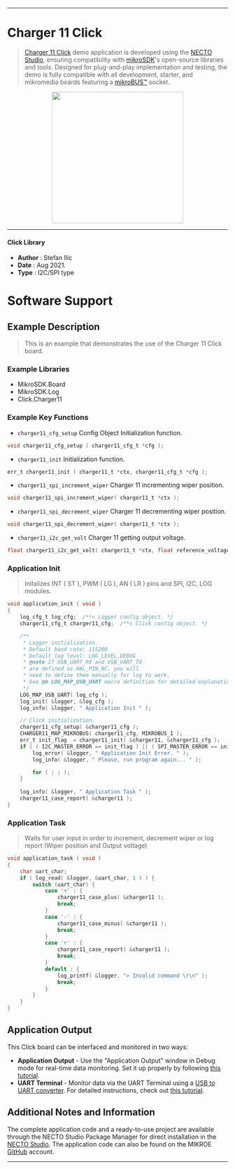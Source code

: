 
---
# Charger 11 Click

> [Charger 11 Click](https://www.mikroe.com/?pid_product=MIKROE-3650) demo application is developed using
the [NECTO Studio](https://www.mikroe.com/necto), ensuring compatibility with [mikroSDK](https://www.mikroe.com/mikrosdk)'s
open-source libraries and tools. Designed for plug-and-play implementation and testing, the demo is fully compatible with
all development, starter, and mikromedia boards featuring a [mikroBUS&trade;](https://www.mikroe.com/mikrobus) socket.

<p align="center">
  <img src="https://www.mikroe.com/?pid_product=MIKROE-3650&image=1" height=300px>
</p>

---

#### Click Library

- **Author**        : Stefan Ilic
- **Date**          : Aug 2021.
- **Type**          : I2C/SPI type

# Software Support

## Example Description

> This is an example that demonstrates the use of the Charger 11 Click board.

### Example Libraries

- MikroSDK.Board
- MikroSDK.Log
- Click.Charger11

### Example Key Functions

- `charger11_cfg_setup` Config Object Initialization function.
```c
void charger11_cfg_setup ( charger11_cfg_t *cfg );
```

- `charger11_init` Initialization function.
```c
err_t charger11_init ( charger11_t *ctx, charger11_cfg_t *cfg );
```

- `charger11_spi_increment_wiper` Charger 11 incrementing wiper position.
```c
void charger11_spi_increment_wiper( charger11_t *ctx );
```

- `charger11_spi_decrement_wiper` Charger 11 decrementing wiper position.
```c
void charger11_spi_decrement_wiper( charger11_t *ctx );
```

- `charger11_i2c_get_volt` Charger 11 getting output voltage.
```c
float charger11_i2c_get_volt( charger11_t *ctx, float reference_voltage );
```

### Application Init

> Initalizes INT ( ST ), PWM ( LG ), AN ( LR ) pins and SPI, I2C, LOG modules.

```c
void application_init ( void ) 
{
    log_cfg_t log_cfg;  /**< Logger config object. */
    charger11_cfg_t charger11_cfg;  /**< Click config object. */

    /** 
     * Logger initialization.
     * Default baud rate: 115200
     * Default log level: LOG_LEVEL_DEBUG
     * @note If USB_UART_RX and USB_UART_TX 
     * are defined as HAL_PIN_NC, you will 
     * need to define them manually for log to work. 
     * See @b LOG_MAP_USB_UART macro definition for detailed explanation.
     */
    LOG_MAP_USB_UART( log_cfg );
    log_init( &logger, &log_cfg );
    log_info( &logger, " Application Init " );

    // Click initialization.
    charger11_cfg_setup( &charger11_cfg );
    CHARGER11_MAP_MIKROBUS( charger11_cfg, MIKROBUS_1 );
    err_t init_flag  = charger11_init( &charger11, &charger11_cfg );
    if ( ( I2C_MASTER_ERROR == init_flag ) || ( SPI_MASTER_ERROR == init_flag ) ) {
        log_error( &logger, " Application Init Error. " );
        log_info( &logger, " Please, run program again... " );

        for ( ; ; );
    }
    
    log_info( &logger, " Application Task " );
    charger11_case_report( &charger11 );
}
```

### Application Task

> Waits for user input in order to increment, decrement wiper or log report (Wiper position and Output voltage)

```c
void application_task ( void ) 
{
    char uart_char;
    if ( log_read( &logger, &uart_char, 1 ) ) {
        switch (uart_char) {
            case '+' : {
                charger11_case_plus( &charger11 );
                break;
            }
            case '-' : {
                charger11_case_minus( &charger11 );
                break;
            }
            case 'r' : {
                charger11_case_report( &charger11 );
                break;
            }
            default : {
                log_printf( &logger, "> Invalid command \r\n" );
                break;
            }
        }
    }
}
```

## Application Output

This Click board can be interfaced and monitored in two ways:
- **Application Output** - Use the "Application Output" window in Debug mode for real-time data monitoring.
Set it up properly by following [this tutorial](https://www.youtube.com/watch?v=ta5yyk1Woy4).
- **UART Terminal** - Monitor data via the UART Terminal using
a [USB to UART converter](https://www.mikroe.com/click/interface/usb?interface*=uart,uart). For detailed instructions,
check out [this tutorial](https://help.mikroe.com/necto/v2/Getting%20Started/Tools/UARTTerminalTool).

## Additional Notes and Information

The complete application code and a ready-to-use project are available through the NECTO Studio Package Manager for 
direct installation in the [NECTO Studio](https://www.mikroe.com/necto). The application code can also be found on
the MIKROE [GitHub](https://github.com/MikroElektronika/mikrosdk_click_v2) account.

---
